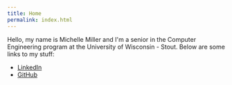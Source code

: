 ```yaml
---
title: Home
permalink: index.html
---
```


Hello, my name is Michelle Miller and I'm a senior in the Computer Engineering program at the University of Wisconsin - Stout. Below are some links to my stuff:

- [LinkedIn](https://www.linkedin.com/in/chellicmiller/)
- [GitHub](https://www.github.com/chellimiller/)
